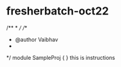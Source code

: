# fresherbatch-oct22
/**
 * 
 */
/**
 * @author Vaibhav
 *
 */
module SampleProj {
}
this is instructions
